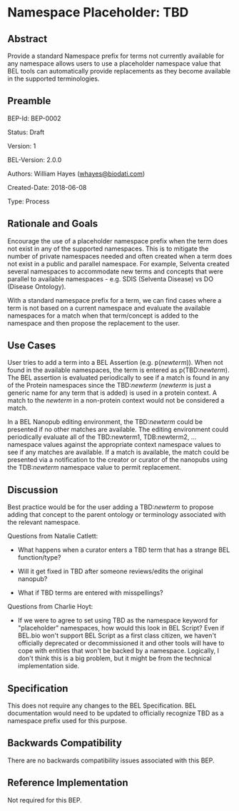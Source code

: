 # Namespace Placeholder: TBD

## Abstract

Provide a standard Namespace prefix for terms not currently available for any
namespace allows users to use a placeholder namespace value that BEL tools can
automatically provide replacements as they become available in the supported
terminologies.

## Preamble

BEP-Id: BEP-0002

Status: Draft

Version: 1

BEL-Version: 2.0.0

Authors: William Hayes (whayes@biodati.com)

Created-Date: 2018-06-08

Type: Process

## Rationale and Goals

Encourage the use of a placeholder namespace prefix when the term does not exist
in any of the supported namespaces.  This is to mitigate the number of private
namespaces needed and often created when a term does not exist in a public and parallel
namespace.  For example, Selventa created several namespaces to accommodate new terms
and concepts that were parallel to available namespaces - e.g. SDIS (Selventa Disease)  vs DO
(Disease Ontology).

With a standard namespace prefix for a term, we can find cases where a term
is not based on a current namespace and evaluate the available namespaces for a
match when that term/concept is added to the namespace and then propose the
replacement to the user.

## Use Cases

User tries to add a term into a BEL Assertion (e.g. p(*newterm*)).  When not found
in the available namespaces, the term is entered as p(TBD:*newterm*). The BEL assertion
is evaluated periodically to see if a match is found in any of the Protein namespaces
since the TBD:*newterm* (*newterm* is just a generic name for any term that is added)
is used in a protein context.  A match to the *newterm* in a non-protein context
would not be considered a match.

In a BEL Nanopub editing environment, the TBD:*newterm* could be presented if no
other matches are available.  The editing environment could periodically evaluate
all of the TBD:newterm1, TDB:newterm2, ... namespace values against the appropriate
context namespace values to see if any matches are available. If a match is available,
the match could be presented via a notification to the creator or curator of the
nanopubs using the TDB:*newterm* namespace value to permit replacement.

## Discussion

Best practice would be for the user adding a TBD:*newterm* to propose adding that concept
to the parent ontology or terminology associated with the relevant namespace.

Questions from Natalie Catlett:

* What happens when a curator enters a TBD term that has a strange BEL function/type?

* Will it get fixed in TBD after someone reviews/edits the original nanopub?

* What if TBD terms are entered with misspellings?

Questions from Charlie Hoyt:

* If we were to agree to set using TBD as the namespace keyword for "placeholder" namespaces, how would this look in BEL Script? Even if BEL.bio won't support BEL Script as a first class citizen, we haven't officially deprecated or decommissioned it and other tools will have to cope with entities that won't be backed by a namespace. Logically, I don't think this is a big problem, but it might be from the technical implementation side.


## Specification

This does not require any changes to the BEL Specification.  BEL documentation would
need to be updated to officially recognize TBD as a namespace prefix used for this
purpose.

## Backwards Compatibility

There are no backwards compatibility issues associated with this BEP.

## Reference Implementation

Not required for this BEP.

